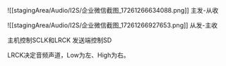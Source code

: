 ![[stagingArea/Audio/I2S/企业微信截图_17261266634088.png]]
主发-从收

![[stagingArea/Audio/I2S/企业微信截图_17261266927653.png]]
从发-主收

主机控制SCLK和LRCK
发送端控制SD

LRCK决定音频声道，Low为左、High为右。
